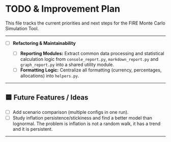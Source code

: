 # TODO & Improvement Plan

This file tracks the current priorities and next steps for the FIRE Monte Carlo Simulation Tool.

---

- [ ] **Refactoring & Maintainability**

  - [ ] **Reporting Modules:** Extract common data processing and statistical calculation logic from
        `console_report.py`, `markdown_report.py` and `graph_report.py` into a shared utility module.
  - [ ] **Formatting Logic:** Centralize all formatting (currency, percentages, allocations) into
        `helpers.py`.

---

## 🟦 Future Features / Ideas

- [ ] Add scenario comparison (multiple configs in one run).
- [ ] Study inflation persistence/stickiness and find a better model than lognormal.
      The problem is inflation is not a random walk, it has a trend and it is persistent.

---
